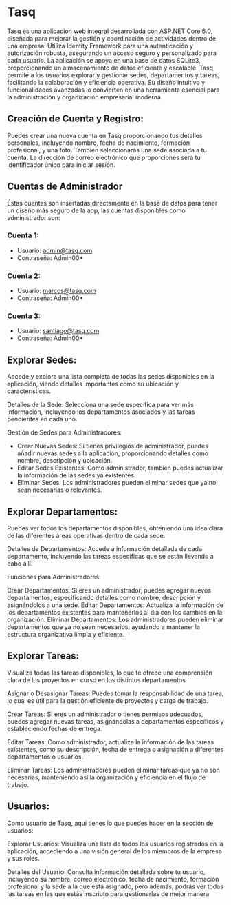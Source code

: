 # Tasq
Tasq es una aplicación web integral desarrollada con ASP.NET Core 6.0, diseñada para mejorar la gestión y coordinación de actividades dentro de una empresa. Utiliza Identity Framework para una autenticación y autorización robusta, asegurando un acceso seguro y personalizado para cada usuario. La aplicación se apoya en una base de datos SQLite3, proporcionando un almacenamiento de datos eficiente y escalable. Tasq permite a los usuarios explorar y gestionar sedes, departamentos y tareas, facilitando la colaboración y eficiencia operativa. Su diseño intuitivo y funcionalidades avanzadas lo convierten en una herramienta esencial para la administración y organización empresarial moderna.


## Creación de Cuenta y Registro:

Puedes crear una nueva cuenta en Tasq proporcionando tus detalles personales, incluyendo nombre, fecha de nacimiento, formación profesional, y una foto. También seleccionarás una sede asociada a tu cuenta.
La dirección de correo electrónico que proporciones será tu identificador único para iniciar sesión.


## Cuentas de Administrador
Éstas cuentas son insertadas directamente en la base de datos para tener un diseño más seguro de la app, las cuentas disponibles como administrador son:

### Cuenta 1:
- Usuario: admin@tasq.com
- Contraseña: Admin00*

### Cuenta 2:
- Usuario: marcos@tasq.com
- Contraseña: Admin00*

### Cuenta 3:
- Usuario: santiago@tasq.com
- Contraseña: Admin00*




## Explorar Sedes:
Accede y explora una lista completa de todas las sedes disponibles en la aplicación, viendo detalles importantes como su ubicación y características.

Detalles de la Sede: Selecciona una sede específica para ver más información, incluyendo los departamentos asociados y las tareas pendientes en cada uno.

Gestión de Sedes para Administradores:
- Crear Nuevas Sedes: Si tienes privilegios de administrador, puedes añadir nuevas sedes a la aplicación, proporcionando detalles como nombre, descripción y ubicación.
- Editar Sedes Existentes: Como administrador, también puedes actualizar la información de las sedes ya existentes.
- Eliminar Sedes: Los administradores pueden eliminar sedes que ya no sean necesarias o relevantes.


## Explorar Departamentos:
Puedes ver todos los departamentos disponibles, obteniendo una idea clara de las diferentes áreas operativas dentro de cada sede.

Detalles de Departamentos: Accede a información detallada de cada departamento, incluyendo las tareas específicas que se están llevando a cabo allí.

Funciones para Administradores:

Crear Departamentos: Si eres un administrador, puedes agregar nuevos departamentos, especificando detalles como nombre, descripción y asignándolos a una sede.
Editar Departamentos: Actualiza la información de los departamentos existentes para mantenerlos al día con los cambios en la organización.
Eliminar Departamentos: Los administradores pueden eliminar departamentos que ya no sean necesarios, ayudando a mantener la estructura organizativa limpia y eficiente.


## Explorar Tareas:
Visualiza todas las tareas disponibles, lo que te ofrece una comprensión clara de los proyectos en curso en los distintos departamentos.

Asignar o Desasignar Tareas: Puedes tomar la responsabilidad de una tarea, lo cual es útil para la gestión eficiente de proyectos y carga de trabajo.

Crear Tareas: Si eres un administrador o tienes permisos adecuados, puedes agregar nuevas tareas, asignándolas a departamentos específicos y estableciendo fechas de entrega.

Editar Tareas: Como administrador, actualiza la información de las tareas existentes, como su descripción, fecha de entrega o asignación a diferentes departamentos o usuarios.

Eliminar Tareas: Los administradores pueden eliminar tareas que ya no son necesarias, manteniendo así la organización y eficiencia en el flujo de trabajo.



## Usuarios:
Como usuario de Tasq, aquí tienes lo que puedes hacer en la sección de usuarios:

Explorar Usuarios: Visualiza una lista de todos los usuarios registrados en la aplicación, accediendo a una visión general de los miembros de la empresa y sus roles.

Detalles del Usuario: Consulta información detallada sobre tu usuario, incluyendo su nombre, correo electrónico, fecha de nacimiento, formación profesional y la sede a la que está asignado, pero además, podrás ver todas las tareas en las que estás inscriuto para gestionarlas de mejor manera





